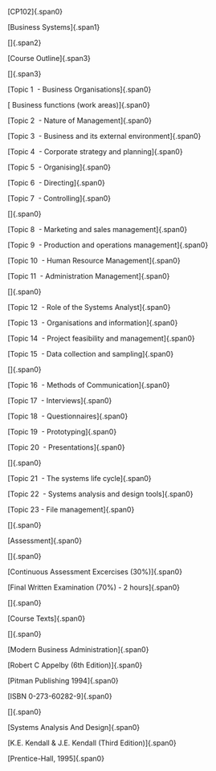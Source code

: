 ---
---

[CP102]{.span0}

[Business Systems]{.span1}

[]{.span2}

[Course Outline]{.span3}

[]{.span3}

[Topic 1  - Business Organisations]{.span0}

[ Business functions (work areas)]{.span0}

[Topic 2  - Nature of Management]{.span0}

[Topic 3  - Business and its external environment]{.span0}

[Topic 4  - Corporate strategy and planning]{.span0}

[Topic 5  - Organising]{.span0}

[Topic 6  - Directing]{.span0}

[Topic 7  - Controlling]{.span0}

[]{.span0}

[Topic 8  - Marketing and sales management]{.span0}

[Topic 9  - Production and operations management]{.span0}

[Topic 10  - Human Resource Management]{.span0}

[Topic 11  - Administration Management]{.span0}

[]{.span0}

[Topic 12  - Role of the Systems Analyst]{.span0}

[Topic 13  - Organisations and information]{.span0}

[Topic 14  - Project feasibility and management]{.span0}

[Topic 15  - Data collection and sampling]{.span0}

[]{.span0}

[Topic 16  - Methods of Communication]{.span0}

[Topic 17  - Interviews]{.span0}

[Topic 18  - Questionnaires]{.span0}

[Topic 19  - Prototyping]{.span0}

[Topic 20  - Presentations]{.span0}

[]{.span0}

[Topic 21  - The systems life cycle]{.span0}

[Topic 22  - Systems analysis and design tools]{.span0}

[Topic 23 - File management]{.span0}

[]{.span0}

[Assessment]{.span0}

[]{.span0}

[Continuous Assessment Excercises (30%)]{.span0}

[Final Written Examination (70%) - 2 hours]{.span0}

[]{.span0}

[Course Texts]{.span0}

[]{.span0}

[Modern Business Administration]{.span0}

[Robert C Appelby (6th Edition)]{.span0}

[Pitman Publishing 1994]{.span0}

[ISBN 0-273-60282-9]{.span0}

[]{.span0}

[Systems Analysis And Design]{.span0}

[K.E. Kendall & J.E. Kendall (Third Edition)]{.span0}

[Prentice-Hall, 1995]{.span0}
